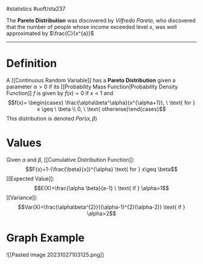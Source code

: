 #statistics #uoft/sta237 

The **Pareto Distribution** was discovered by *Vilfredo Pareto*, who discovered that the number of people whose income exceeded level $x$, was well approximated by $\frac{C}{x^{a}}$

---
# Definition
A [[Continuous Random Variable]] has a **Pareto Distribution** given a parameter $\alpha > 0$ if its [[Probability Mass Function|Probability Density Function]] $f$ is given by $f(x)=0$ if $x < 1$ and  $$f(x)= \begin{cases} \frac{\alpha\beta^\alpha}{x^{\alpha+1}}, \ \text{ for } x \geq \ \beta   \\
0, \ \text{ otherwise}\end{cases}$$
This distribution is denoted $Par(\alpha, \beta)$

# Values
Given $\alpha$ and $\beta$,
[[Cumulative Distribution Function]]: $$F(x)=1-(\frac{\beta}{x})^{\alpha} \text{ for } x\geq \beta$$
[[Expected Value]]:$$E(X)=\frac{\alpha \beta}{a-1} \ \text{ if } \alpha>1$$
[[Variance]]:$$Var(X)=\frac{\alpha\beta^{2}}{(\alpha-1)^{2}(\alpha-2)} \text{ if } \alpha>2$$

# Graph Example
![[Pasted image 20231027103125.png]]